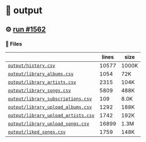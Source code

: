 # 📝  output 

## ⚙️ [run #1562](https://github.com/jwenerd/ytm-dl/actions/runs/9673115933)

### 📁 Files

|                                                                         |lines|size |
|-------------------------------------------------------------------------|-----|-----|
|[`output/history.csv` ](output/history.csv)                              |10577|1000K|
|[`output/library_albums.csv` ](output/library_albums.csv)                |1054 |72K  |
|[`output/library_artists.csv` ](output/library_artists.csv)              |2315 |104K |
|[`output/library_songs.csv` ](output/library_songs.csv)                  |5809 |488K |
|[`output/library_subscriptions.csv` ](output/library_subscriptions.csv)  |109  |8.0K |
|[`output/library_upload_albums.csv` ](output/library_upload_albums.csv)  |1292 |188K |
|[`output/library_upload_artists.csv` ](output/library_upload_artists.csv)|1742 |192K |
|[`output/library_upload_songs.csv` ](output/library_upload_songs.csv)    |16899|1.3M |
|[`output/liked_songs.csv` ](output/liked_songs.csv)                      |1759 |148K |